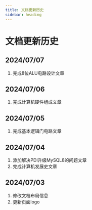 ```yaml
---
title: 文档更新历史
sidebar: heading
---
```


# 文档更新历史

## 2024/07/07

1. 完成8位ALU电路设计文章

## 2024/07/06

1. 完成计算机硬件组成文章

## 2024/07/05

1. 完成基本逻辑门电路文章

## 2024/07/04

1. 添加解决PDI升级MySQL8的问题文章
2. 完成计算机发展史文章

## 2024/07/03

1. 修改文档布局信息
2. 更新页面logo
